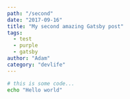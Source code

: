 ```yaml
---
path: "/second"
date: "2017-09-16"
title: "My second amazing Gatsby post"
tags:
  - test
  - purple
  - gatsby
author: "Adam"
category: "devlife"
---
```


```bash
# this is some code...
echo "Hello world"
```